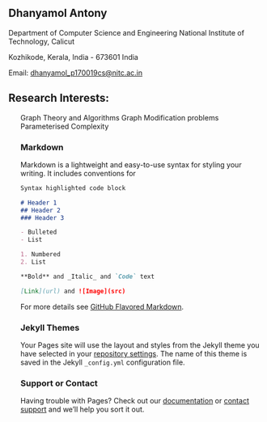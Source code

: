 ## Dhanyamol Antony

Department of Computer Science and Engineering
National Institute of Technology, Calicut

Kozhikode, Kerala, India - 673601 India

Email: dhanyamol_p170019cs@nitc.ac.in

## Research Interests:


   <ul>
  <l1>Graph Theory and Algorithms</l1>
  <l1> Graph Modification problems</l1>
  <l1>Parameterised Complexity</l1>


### Markdown

Markdown is a lightweight and easy-to-use syntax for styling your writing. It includes conventions for

```markdown
Syntax highlighted code block

# Header 1
## Header 2
### Header 3

- Bulleted
- List

1. Numbered
2. List

**Bold** and _Italic_ and `Code` text

[Link](url) and ![Image](src)
```

For more details see [GitHub Flavored Markdown](https://guides.github.com/features/mastering-markdown/).

### Jekyll Themes

Your Pages site will use the layout and styles from the Jekyll theme you have selected in your [repository settings](https://github.com/dhanyaantony19/Dhanya/settings/pages). The name of this theme is saved in the Jekyll `_config.yml` configuration file.

### Support or Contact

Having trouble with Pages? Check out our [documentation](https://docs.github.com/categories/github-pages-basics/) or [contact support](https://support.github.com/contact) and we’ll help you sort it out.
